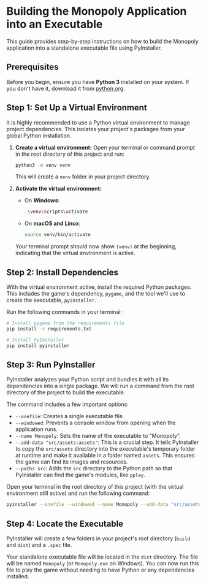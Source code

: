 # Building the Monopoly Application into an Executable

This guide provides step-by-step instructions on how to build the Monopoly application into a standalone executable file using PyInstaller.

## Prerequisites

Before you begin, ensure you have **Python 3** installed on your system. If you don't have it, download it from [python.org](https://python.org/).

## Step 1: Set Up a Virtual Environment

It is highly recommended to use a Python virtual environment to manage project dependencies. This isolates your project's packages from your global Python installation.

1.  **Create a virtual environment:**
    Open your terminal or command prompt in the root directory of this project and run:
    ```bash
    python3 -m venv venv
    ```
    This will create a `venv` folder in your project directory.

2.  **Activate the virtual environment:**
    *   On **Windows**:
        ```bash
        .\venv\Scripts\activate
        ```
    *   On **macOS and Linux**:
        ```bash
        source venv/bin/activate
        ```
    Your terminal prompt should now show `(venv)` at the beginning, indicating that the virtual environment is active.

## Step 2: Install Dependencies

With the virtual environment active, install the required Python packages. This includes the game's dependency, `pygame`, and the tool we'll use to create the executable, `pyinstaller`.

Run the following commands in your terminal:

```bash
# Install pygame from the requirements file
pip install -r requirements.txt

# Install PyInstaller
pip install pyinstaller
```

## Step 3: Run PyInstaller

PyInstaller analyzes your Python script and bundles it with all its dependencies into a single package. We will run a command from the root directory of the project to build the executable.

The command includes a few important options:
*   `--onefile`: Creates a single executable file.
*   `--windowed`: Prevents a console window from opening when the application runs.
*   `--name Monopoly`: Sets the name of the executable to "Monopoly".
*   `--add-data "src/assets:assets"`: This is a crucial step. It tells PyInstaller to copy the `src/assets` directory into the executable's temporary folder at runtime and make it available in a folder named `assets`. This ensures the game can find its images and resources.
*   `--paths src`: Adds the `src` directory to the Python path so that PyInstaller can find the game's modules, like `pplay`.

Open your terminal in the root directory of this project (with the virtual environment still active) and run the following command:

```bash
pyinstaller --onefile --windowed --name Monopoly --add-data "src/assets:assets" --paths src src/main.py
```

## Step 4: Locate the Executable

PyInstaller will create a few folders in your project's root directory (`build` and `dist`) and a `.spec` file.

Your standalone executable file will be located in the `dist` directory. The file will be named `Monopoly` (or `Monopoly.exe` on Windows). You can now run this file to play the game without needing to have Python or any dependencies installed.

